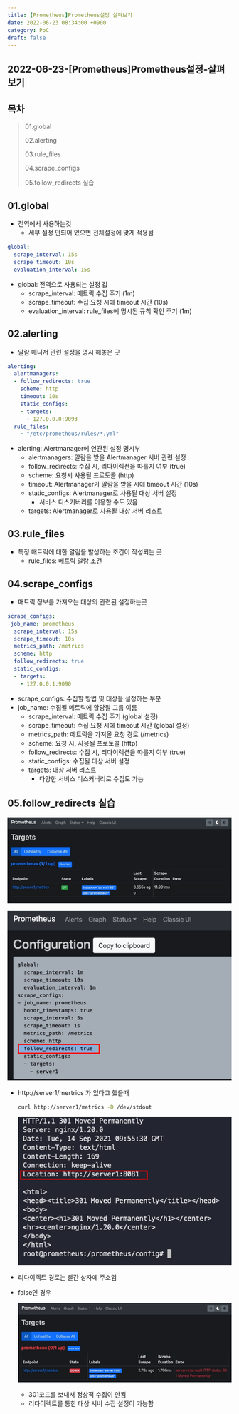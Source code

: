 ```yaml
---
title: [Prometheus]Prometheus설정 살펴보기
date: 2022-06-23 08:34:00 +0900
category: PoC
draft: false
---
```


## 2022-06-23-[Prometheus]Prometheus설정-살펴보기

## 목차

>01.global
>
>02.alerting
>
>03.rule_files
>
>04.scrape_configs
>
>05.follow_redirects 실습

## 01.global

- 전역에서 사용하는것
  - 세부 설정 안되어 있으면 전체설정에 맞게 적용됨

```yml
global:
  scrape_interval: 15s
  scrape_timeout: 10s
  evaluation_interval: 15s
```

- global: 전역으로 사용되는 설정 값
  - scrape_interval: 메트릭 수집 주기 (1m)
  - scrape_timeout: 수집 요청 시에 timeout 시간 (10s)
  - evaluation_interval: rule_files에 명시된 규칙 확인 주기 (1m)

## 02.alerting

- 알람 매니저 관련 설정을 명시 해놓은 곳

```yml
alerting:
  alertmanagers:
  - follow_redirects: true
    scheme: http
    timeout: 10s
    static_configs:
    - targets:
      - 127.0.0.0:9093
  rule_files:
    - "/etc/prometheus/rules/*.yml"
```

- alerting: Alertmanager에 연관된 설정 명시부
  - alertmanagers: 알람을 받을 Alertmanager 서버 관련 설정
  - follow_redirects: 수집 시, 리다이렉션을 따를지 여부 (true)
  - scheme: 요청시 사용될 프로토콜 (http)
  - timeout: Alertmanager가 알람을 받을 시에 timeout 시간 (10s)
  - static_configs: Alertmanager로 사용될 대상 서버 설정
    - 서비스 디스커버리를 이용할 수도 있음
  - targets: Alertmanager로 사용될 대상 서버 리스트

## 03.rule_files

- 특정 매트릭에 대한 알림을 발생하는 조건이 작성되는 곳
  - rule_files: 메트릭 알람 조건

## 04.scrape_configs

- 매트릭 정보를 가져오는 대상의 관련된 설정하는곳

```yml
scrape_configs:
-job_name: prometheus
  scrape_interval: 15s
  scrape_timeout: 10s
  metrics_path: /metrics
  scheme: http
  follow_redirects: true
  static_configs:
  - targets:
    - 127.0.0.1:9090
```

- scrape_configs: 수집할 방법 및 대상을 설정하는 부분
- job_name: 수집될 메트릭에 할당될 그룹 이름
  - scrape_interval: 메트릭 수집 주기 (global 설정)
  - scrape_timeout: 수집 요청 시에 timeout 시간 (global 설정)
  - metrics_path: 메트릭을 가져올 요청 경로 (/metrics)
  -  scheme: 요청 시, 사용될 프로토콜 (http)
  - follow_redirects: 수집 시, 리다이렉션을 따를지 여부 (true)
  - static_configs: 수집될 대상 서버 설정
  - targets: 대상 서버 리스트
    - 다양한 서비스 디스커버리로 수집도 가능

## 05.follow_redirects 실습

![image-20220623090209242](../../assets/img/post/2022-06-23-[Prometheus]Prometheus설정-살펴보기/image-20220623090209242.png)

![image-20220623090341185](../../assets/img/post/2022-06-23-[Prometheus]Prometheus설정-살펴보기/image-20220623090341185.png)

- http://server1/mertrics 가 있다고 했을때

  ```sh
  curl http://server1/metrics -D /dev/stdout
  ```

  ![image-20220623090245577](../../assets/img/post/2022-06-23-[Prometheus]Prometheus설정-살펴보기/image-20220623090245577.png)

- 리다이렉트 경로는 빨간 상자에 주소임

- false인 경우

  ![image-20220623090422920](../../assets/img/post/2022-06-23-[Prometheus]Prometheus설정-살펴보기/image-20220623090422920.png)

  - 301코드를 보내서 정상적 수집이 안됨
  - 리다이렉트를 통한 대상 서버 수집 설정이 가능함

  